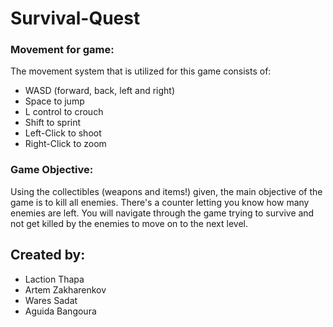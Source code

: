 # Survival-Quest
### Movement for game:

The movement system that is utilized for this game consists of:
- WASD (forward, back, left and right)
- Space to jump
- L control to crouch
- Shift to sprint
- Left-Click to shoot
- Right-Click to zoom

### Game Objective: 

Using the collectibles (weapons and items!) given, the main objective of the game is to kill all enemies. There's a counter letting you know how many enemies are left. You will navigate through the game trying to survive and not get killed by the enemies to move on to the next level. 

## Created by:
- Laction Thapa
- Artem Zakharenkov
- Wares Sadat
- Aguida Bangoura
